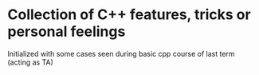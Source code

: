 # Collection of C++ features, tricks or personal feelings

Initialized with some cases seen during basic cpp course of last term (acting as TA)
